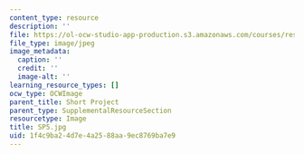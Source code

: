 ```yaml
---
content_type: resource
description: ''
file: https://ol-ocw-studio-app-production.s3.amazonaws.com/courses/res-3-002-collaborative-design-and-creative-expression-with-arduino-microcontrollers-january-iap-2017/1f4c9ba24d7e4a2588aa9ec8769ba7e9_SP5.jpg
file_type: image/jpeg
image_metadata:
  caption: ''
  credit: ''
  image-alt: ''
learning_resource_types: []
ocw_type: OCWImage
parent_title: Short Project
parent_type: SupplementalResourceSection
resourcetype: Image
title: SP5.jpg
uid: 1f4c9ba2-4d7e-4a25-88aa-9ec8769ba7e9
---
```

